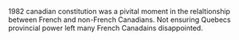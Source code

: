 1982 canadian constitution was a pivital moment in the relaltionship between French and non-French Canadians. Not ensuring Quebecs provincial power left many French Canadains disappointed.
